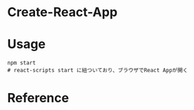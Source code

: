 # Create-React-App

# Usage
```
npm start
# react-scripts start に紐ついており、ブラウザでReact Appが開く
```

# Reference